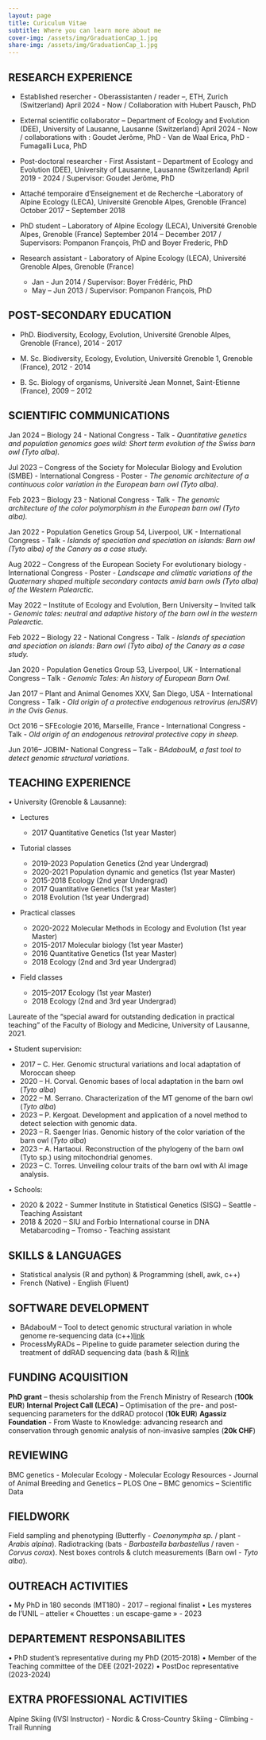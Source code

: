 ```yaml
---
layout: page
title: Curiculum Vitae
subtitle: Where you can learn more about me
cover-img: /assets/img/GraduationCap_1.jpg
share-img: /assets/img/GraduationCap_1.jpg
---
```


## RESEARCH EXPERIENCE

- Established resercher - Oberassistanten / reader –, ETH, Zurich (Switzerland)
	April 2024 - Now / Collaboration with Hubert Pausch, PhD

- External scientific collaborator – Department of Ecology and Evolution (DEE), University of Lausanne, Lausanne (Switzerland)
	April 2024 - Now / collaborations with : Goudet Jerôme, PhD - Van de Waal Erica, PhD - Fumagalli Luca, PhD 

- Post-doctoral researcher - First Assistant – Department of Ecology and Evolution (DEE), University of Lausanne, Lausanne (Switzerland)
	April 2019 - 2024 / Supervisor: Goudet Jerôme, PhD

- Attaché temporaire d’Enseignement et de Recherche –Laboratory of Alpine Ecology (LECA), Université Grenoble Alpes, Grenoble (France)
October 2017 – September 2018

- PhD student – Laboratory of Alpine Ecology (LECA), Université Grenoble Alpes, Grenoble (France)
September 2014 – December 2017 / Supervisors: Pompanon François, PhD and Boyer Frederic, PhD

- Research assistant - Laboratory of Alpine Ecology (LECA), Université Grenoble Alpes, Grenoble (France)
	- Jan - Jun 2014 / Supervisor: Boyer Frédéric, PhD
	- May – Jun 2013 / Supervisor: Pompanon François, PhD


## POST-SECONDARY EDUCATION

- PhD. Biodiversity, Ecology, Evolution, Université Grenoble Alpes, Grenoble (France), 2014 - 2017

- M. Sc. Biodiversity, Ecology, Evolution, Université Grenoble 1, Grenoble (France), 2012 - 2014

- B. Sc. Biology of organisms, Université Jean Monnet, Saint-Etienne (France), 2009 – 2012


## SCIENTIFIC COMMUNICATIONS

Jan 2024 – Biology 24 - National Congress - Talk - *Quantitative genetics and population genomics goes wild: Short term evolution of the Swiss barn owl (Tyto alba).*

Jul 2023 – Congress of the Society for Molecular Biology and Evolution (SMBE) - International Congress - Poster - *The genomic architecture of a continuous color variation in the European barn owl (Tyto alba).*

Feb 2023 – Biology 23 - National Congress - Talk - *The genomic architecture of the color polymorphism in the European barn owl (Tyto alba).*

Jan 2022 - Population Genetics Group 54, Liverpool, UK - International Congress - Talk - *Islands of speciation and speciation on islands: Barn owl (Tyto alba) of the Canary as a case study.*

Aug 2022 – Congress of the European Society For evolutionary biology - International Congress - Poster - *Landscape and climatic variations of the Quaternary shaped multiple secondary contacts amid barn owls (Tyto alba) of the Western Palearctic.*

May 2022 – Institute of Ecology and Evolution, Bern University – Invited talk - *Genomic tales: neutral and adaptive history of the barn owl in the western Palearctic.*

Feb 2022 – Biology 22 - National Congress - Talk - *Islands of speciation and speciation on islands: Barn owl (Tyto alba) of the Canary as a case study.*

Jan 2020 - Population Genetics Group 53, Liverpool, UK - International Congress – Talk - *Genomic Tales: An history of European Barn Owl.*

Jan 2017 – Plant and Animal Genomes XXV, San Diego, USA - International Congress - Talk - *Old origin of a protective endogenous retrovirus (enJSRV) in the Ovis Genus.*

Oct 2016 – SFEcologie 2016, Marseille, France - International Congress - Talk - *Old origin of an endogenous retroviral protective copy in sheep.*

Jun 2016– JOBIM- National Congress – Talk - *BAdabouM, a fast tool to detect genomic structural variations.*


## TEACHING EXPERIENCE

•	University (Grenoble & Lausanne):

- Lectures 
	- 2017		Quantitative Genetics (1st year Master)

- Tutorial classes
	- 2019-2023    Population Genetics (2nd year Undergrad)
	- 2020-2021     Population dynamic and genetics (1st year Master)
	- 2015-2018	Ecology (2nd year Undergrad)
	- 2017		Quantitative Genetics (1st year Master)
	- 2018 		Evolution (1st year Undergrad)

- Practical classes
	- 2020-2022   Molecular Methods in Ecology and Evolution (1st year Master)
	- 2015-2017	Molecular biology (1st year Master)
	- 2016		Quantitative Genetics (1st year Master)
	- 2018 		Ecology (2nd and 3rd year Undergrad)

- Field classes
	- 2015–2017	Ecology (1st year Master)
	- 2018 		Ecology (2nd and 3rd year Undergrad)

Laureate of the “special award for outstanding dedication in practical teaching” of the Faculty of Biology and Medicine, University of Lausanne, 2021.

•	Student supervision:

- 2017 – C. Her. Genomic structural variations and local adaptation of Moroccan sheep
- 2020 – H. Corval. Genomic bases of local adaptation in the barn owl (*Tyto alba*)
- 2022 – M. Serrano. Characterization of the MT genome of the barn owl (*Tyto alba*)
- 2023 – P. Kergoat. Development and application of a novel method to detect selection with genomic data.
- 2023 – R. Saenger Irias. Genomic history of the color variation of the barn owl (*Tyto alba*)
- 2023 – A. Hartaoui.  Reconstruction of the phylogeny of the barn owl (Tyto sp.) using mitochondrial genomes.
- 2023 – C. Torres. Unveiling colour traits of the barn owl with AI image analysis.

•	Schools:

- 2020 & 2022 - Summer Institute in Statistical Genetics (SISG) – Seattle - Teaching Assistant
- 2018 & 2020 – SIU and Forbio International course in DNA Metabarcoding – Tromso - Teaching assistant


## SKILLS & LANGUAGES

- Statistical analysis (R and python) & Programming (shell, awk, c++)
- French (Native) - English (Fluent)


## SOFTWARE DEVELOPMENT

- BAdabouM – Tool to detect genomic structural variation in whole genome re-sequencing data (c++)[link](https://github.com/cumtr/BAdabouM)
- ProcessMyRADs – Pipeline to guide parameter selection during the treatment of ddRAD sequencing data (bash & R)[link](https://github.com/cumtr/PmR)

## FUNDING ACQUISITION

**PhD grant** – thesis scholarship from the French Ministry of Research (**100k EUR**)
**Internal Project Call (LECA)** – Optimisation of the pre- and post-sequencing parameters for the ddRAD protocol (**10k EUR**)
**Agassiz Foundation** - From Waste to Knowledge: advancing research and conservation
through genomic analysis of non-invasive samples (**20k CHF**)

## REVIEWING

BMC genetics - Molecular Ecology - Molecular Ecology Resources - Journal of Animal Breeding and Genetics – PLOS One – BMC genomics – Scientific Data

## FIELDWORK

Field sampling and phenotyping (Butterfly - *Coenonympha sp.* / plant - *Arabis alpina*). Radiotracking (bats - *Barbastella barbastellus* / raven - *Corvus corax*). Nest boxes controls & clutch measurements (Barn owl - *Tyto alba*).

## OUTREACH ACTIVITIES

• My PhD in 180 seconds (MT180) - 2017 – regional finalist
• Les mysteres de l’UNIL – attelier « Chouettes : un escape-game » - 2023


## DEPARTEMENT RESPONSABILITES

• PhD student’s representative during my PhD (2015-2018)
• Member of the Teaching committee of the DEE (2021-2022)
• PostDoc representative (2023-2024)


## EXTRA PROFESSIONAL ACTIVITIES

Alpine Skiing (IVSI Instructor) - Nordic & Cross-Country Skiing - Climbing - Trail Running
